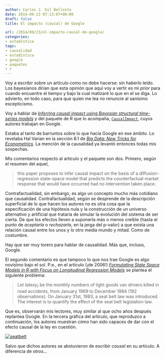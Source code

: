 ```yaml
---
author: Carlos J. Gil Bellosta
date: 2014-09-23 07:13:07+00:00
draft: false
title: El impacto (causal) de Google

url: /2014/09/23/el-impacto-causal-de-google/
categories:
- estadística
tags:
- causalidad
- estadística
- google
- paquetes
- r
---
```


Voy a escribir sobre un artículo como no debe hacerse: sin haberlo leído. Los bayesianos dirían que esta opinión que aquí voy a vertir es mi _prior_ para cuando encuentre el tiempo y bajo la cual matizaré lo que en el se diga. Lo advierto, en todo caso, para que quien me lea no renuncie al sanísimo escepticismo.

Voy a hablar de [_Inferring causal impact using Bayesian structural time-series models_](http://research.google.com/pubs/pub41854.html) y del paquete de R que lo acompaña, [`CausalImpact`](https://google.github.io/CausalImpact/CausalImpact.html), cuyos autores trabajan en Google.

Estaba al tanto de barruntos sobre lo que hacía Google en ese ámbito. Lo revelaba Hal Varian en la sección 8.1 de [_Big Data: New Tricks for Econometrics_](http://people.ischool.berkeley.edu/~hal/Papers/2013/ml.pdf). La mención de la causalidad ya levantó entonces todas mis sospechas.

Mis comentarios respecto al artículo y el paquete son dos. Primero, según el resumen del aquel,

 >this paper proposes to infer causal impact on the basis of a diffusion-regression state-space model that predicts the counterfactual market response that would have occurred had no intervention taken place.

Contrafactualidad, sin embargo, es algo un concepto mucho más cotidiano que causalidad. Contrafactualidad, según se desprende de la descripción superficial de lo que hacen los autores no es otra cosa que la especificación de una hipótesis nula y la construcción de un universo alternativo y artificial que trataría de simular la evolución del sistema de ser cierta. De que los efectos lleven a suponerla más o menos creíble (hasta el punto de _aceptarla_ o _rechazarla_, en la jerga del p-valor) a que exista una relación causal entre los unos y lo otro media mundo y mitad. Como de costumbre.

Hay que ser muy torero para hablar de causalidad. Más que, incluso, Google.

El segundo comentario es que tampoco lo que nos trae Google es algo novísimo bajo el sol. P.e., en el artículo (¡de 2006!) [_Formulating State Space Models in R with Focus on Longitudinal Regression Models_](http://www.jstatsoft.org/v16/i01/paper) se plantea el siguiente problema:

 >Let $latex y_t$ be the monthly numbers of light goods van drivers killed in road accidents, from January 1969 to December 1984 (192 observations). On January 31st, 1983, a seat belt law was introduced. The interest is to quantify the effect of the seat belt legislation law.</blockquote>

Que es, observarán mis lectores, muy similar al que ocho años después replantea Google. En la tercera gráfica del artículo, que reproduzco a continuación, los autores muestran cómo han sido capaces de dar con el efecto causal de la ley en cuestión.

[![seatbelt](/wp-uploads/2014/09/seatbelt.png)
](/wp-uploads/2014/09/seatbelt.png)

Salvo que dichos autores se abstuvieron de escribir _causal_ en su artículo. A diferencia de otros...